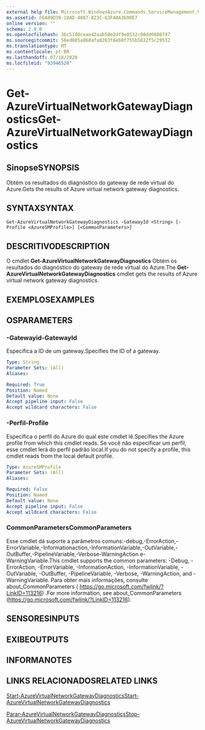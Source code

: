 ```yaml
---
external help file: Microsoft.WindowsAzure.Commands.ServiceManagement.Network.dll-Help.xml
ms.assetid: F6A89D39-18AD-4087-823C-63FA0A3690E7
online version: ''
schema: 2.0.0
ms.openlocfilehash: 36c51d0ceae42aab50e2df9e0532c98dd6800747
ms.sourcegitcommit: 56ed085a868afa8263f8eb0f755b5822f5c29532
ms.translationtype: MT
ms.contentlocale: pt-BR
ms.lasthandoff: 07/18/2020
ms.locfileid: "93946520"
---
```

# <span data-ttu-id="06007-101">Get-AzureVirtualNetworkGatewayDiagnostics</span><span class="sxs-lookup"><span data-stu-id="06007-101">Get-AzureVirtualNetworkGatewayDiagnostics</span></span>

## <span data-ttu-id="06007-102">Sinopse</span><span class="sxs-lookup"><span data-stu-id="06007-102">SYNOPSIS</span></span>
<span data-ttu-id="06007-103">Obtém os resultados do diagnóstico do gateway de rede virtual do Azure.</span><span class="sxs-lookup"><span data-stu-id="06007-103">Gets the results of Azure virtual network gateway diagnostics.</span></span>

## <span data-ttu-id="06007-104">SYNTAX</span><span class="sxs-lookup"><span data-stu-id="06007-104">SYNTAX</span></span>

```
Get-AzureVirtualNetworkGatewayDiagnostics -GatewayId <String> [-Profile <AzureSMProfile>] [<CommonParameters>]
```

## <span data-ttu-id="06007-105">DESCRITIVO</span><span class="sxs-lookup"><span data-stu-id="06007-105">DESCRIPTION</span></span>
<span data-ttu-id="06007-106">O cmdlet **Get-AzureVirtualNetworkGatewayDiagnostics** Obtém os resultados do diagnóstico do gateway de rede virtual do Azure.</span><span class="sxs-lookup"><span data-stu-id="06007-106">The **Get-AzureVirtualNetworkGatewayDiagnostics** cmdlet gets the results of Azure virtual network gateway diagnostics.</span></span>

## <span data-ttu-id="06007-107">EXEMPLOS</span><span class="sxs-lookup"><span data-stu-id="06007-107">EXAMPLES</span></span>

## <span data-ttu-id="06007-108">OS</span><span class="sxs-lookup"><span data-stu-id="06007-108">PARAMETERS</span></span>

### <span data-ttu-id="06007-109">-Gatewayid</span><span class="sxs-lookup"><span data-stu-id="06007-109">-GatewayId</span></span>
<span data-ttu-id="06007-110">Especifica a ID de um gateway.</span><span class="sxs-lookup"><span data-stu-id="06007-110">Specifies the ID of a gateway.</span></span>

```yaml
Type: String
Parameter Sets: (All)
Aliases: 

Required: True
Position: Named
Default value: None
Accept pipeline input: False
Accept wildcard characters: False
```

### <span data-ttu-id="06007-111">-Perfil</span><span class="sxs-lookup"><span data-stu-id="06007-111">-Profile</span></span>
<span data-ttu-id="06007-112">Especifica o perfil do Azure do qual este cmdlet lê.</span><span class="sxs-lookup"><span data-stu-id="06007-112">Specifies the Azure profile from which this cmdlet reads.</span></span> <span data-ttu-id="06007-113">Se você não especificar um perfil, esse cmdlet lerá do perfil padrão local.</span><span class="sxs-lookup"><span data-stu-id="06007-113">If you do not specify a profile, this cmdlet reads from the local default profile.</span></span>

```yaml
Type: AzureSMProfile
Parameter Sets: (All)
Aliases: 

Required: False
Position: Named
Default value: None
Accept pipeline input: False
Accept wildcard characters: False
```

### <span data-ttu-id="06007-114">CommonParameters</span><span class="sxs-lookup"><span data-stu-id="06007-114">CommonParameters</span></span>
<span data-ttu-id="06007-115">Esse cmdlet dá suporte a parâmetros comuns:-debug,-ErrorAction,-ErrorVariable,-Informationaction,-InformationVariable,-OutVariable,-OutBuffer,-PipelineVariable,-Verbose-WarningAction e-WarningVariable.</span><span class="sxs-lookup"><span data-stu-id="06007-115">This cmdlet supports the common parameters: -Debug, -ErrorAction, -ErrorVariable, -InformationAction, -InformationVariable, -OutVariable, -OutBuffer, -PipelineVariable, -Verbose, -WarningAction, and -WarningVariable.</span></span> <span data-ttu-id="06007-116">Para obter mais informações, consulte about_CommonParameters ( https://go.microsoft.com/fwlink/?LinkID=113216) .</span><span class="sxs-lookup"><span data-stu-id="06007-116">For more information, see about_CommonParameters (https://go.microsoft.com/fwlink/?LinkID=113216).</span></span>

## <span data-ttu-id="06007-117">SENSORES</span><span class="sxs-lookup"><span data-stu-id="06007-117">INPUTS</span></span>

## <span data-ttu-id="06007-118">EXIBE</span><span class="sxs-lookup"><span data-stu-id="06007-118">OUTPUTS</span></span>

## <span data-ttu-id="06007-119">INFORMA</span><span class="sxs-lookup"><span data-stu-id="06007-119">NOTES</span></span>

## <span data-ttu-id="06007-120">LINKS RELACIONADOS</span><span class="sxs-lookup"><span data-stu-id="06007-120">RELATED LINKS</span></span>

[<span data-ttu-id="06007-121">Start-AzureVirtualNetworkGatewayDiagnostics</span><span class="sxs-lookup"><span data-stu-id="06007-121">Start-AzureVirtualNetworkGatewayDiagnostics</span></span>](./Start-AzureVirtualNetworkGatewayDiagnostics.md)

[<span data-ttu-id="06007-122">Parar-AzureVirtualNetworkGatewayDiagnostics</span><span class="sxs-lookup"><span data-stu-id="06007-122">Stop-AzureVirtualNetworkGatewayDiagnostics</span></span>](./Stop-AzureVirtualNetworkGatewayDiagnostics.md)


